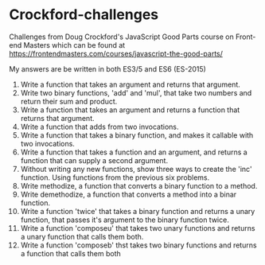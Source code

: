 # Crockford-challenges
Challenges from Doug Crockford's JavaScript Good Parts course on Front-end Masters which can be found at https://frontendmasters.com/courses/javascript-the-good-parts/

My answers are be written in both ES3/5 and ES6 (ES-2015)

1. Write a function that takes an argument and returns that argument.
2. Write two binary functions, 'add' and 'mul', that take two numbers and return their sum and product.
3. Write a function that takes an argument and returns a function that returns that argument.
4. Write a function that adds from two invocations.
5. Write a function that takes a binary function, and makes it callable with two invocations.
6. Write a function that takes a function and an argument, and returns a function that can supply a second argument.
7. Without writing any new functions, show three ways to create the 'inc' function. Using functions from the previous six problems.
8. Write methodize, a function that converts a binary function to a method.
9. Write demethodize, a function that converts a method into a binar function.
10. Write a function 'twice' that takes a binary function and returns a unary function, that passes it's argument to the binary function twice.
11. Write a function 'composeu' that takes two unary functions and returns a unary function that calls them both.
12. Write a function 'composeb' thst takes two binary functions and returns a function that calls them both
